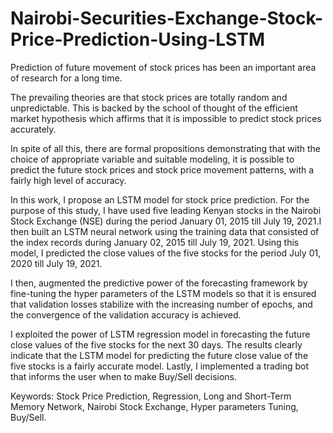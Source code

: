 # Nairobi-Securities-Exchange-Stock-Price-Prediction-Using-LSTM

Prediction of future movement of stock prices has been an important area of research for a long time. 

The prevailing theories are that stock prices are totally random and unpredictable. This is backed by the school of thought of the efficient market hypothesis which affirms that it is impossible to predict stock prices accurately. 

In spite of all this, there are formal propositions demonstrating that with the choice of appropriate variable and suitable modeling, it is possible to predict the future stock prices and stock price movement patterns, with a fairly high level of accuracy. 

In this work, I propose an LSTM model for stock price prediction. For the purpose of this study, I have used five leading Kenyan stocks in the Nairobi Stock Exchange (NSE) during the period January 01, 2015 till July 19, 2021.I then built an LSTM neural network using the training data that consisted of the index records during January 02, 2015 till July 19, 2021. Using this model, I predicted the close values of the five stocks for the period July 01, 2020 till July 19, 2021. 

I then, augmented the predictive power of the forecasting framework by fine-tuning the hyper parameters of the LSTM models so that it is ensured that validation losses stabilize with the increasing number of epochs, and the convergence of the validation accuracy is achieved. 

I exploited the power of LSTM regression model in forecasting the future close values of the five stocks for the next 30 days. The results clearly indicate that the LSTM model for predicting the future close value of the five stocks is a fairly accurate model. Lastly, I implemented a trading bot that informs the user when to make Buy/Sell decisions.

Keywords: Stock Price Prediction, Regression, Long and Short-Term Memory Network, Nairobi Stock Exchange, Hyper parameters Tuning, Buy/Sell.

